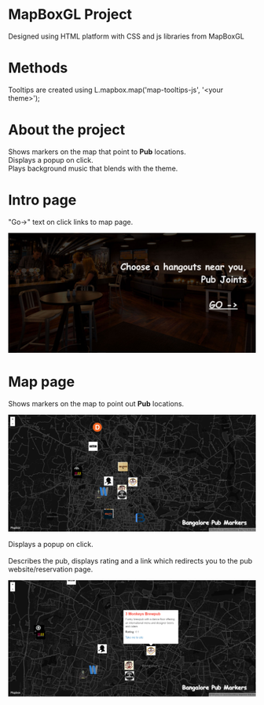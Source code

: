 # MapBoxGL Project

Designed using HTML platform with CSS and js libraries from MapBoxGL

# Methods

Tooltips are created using L.mapbox.map('map-tooltips-js', '\<your theme>');

# About the project

Shows markers on the map that point to <b>Pub</b> locations.<br />
Displays a popup on click.<br />
Plays background music that blends with the theme.

# Intro page

"Go->" text on click links to map page.

![Screenshot](https://github.com/kiran-kite/Mapbox-initial_projects/blob/master/MapboxGL/intro-page.png)


# Map page

Shows markers on the map to point out <b>Pub</b> locations.<br />

![Screenshot](https://github.com/kiran-kite/Mapbox-initial_projects/blob/master/MapboxGL/map-page.png)


Displays a popup on click.<br /><br />
Describes the pub, displays rating and a link which redirects you to the pub website/reservation page.

![Screenshot](https://github.com/kiran-kite/Mapbox-initial_projects/blob/master/MapboxGL/on-pop-up.png)




